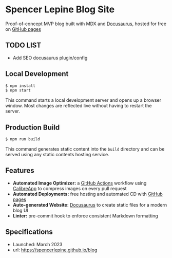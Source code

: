# Spencer Lepine Blog Site

Proof-of-concept MVP blog built with MDX and [Docusaurus](https://docusaurus.io/), hosted for free on [GitHub pages](https://pages.github.com/)

## TODO LIST

- Add SEO docusaurus plugin/config

## Local Development

```sh
$ npm install
$ npm start
```

This command starts a local development server and opens up a browser window. Most changes are reflected live without having to restart the server.

## Production Build

```sh
$ npm run build
```

This command generates static content into the `build` directory and can be served using any static contents hosting service.

## Features

- **Automated Image Optimizer:** a [GitHub Actions](https://github.com/features/actions) workflow using [CalibreApp](https://github.com/calibreapp/image-actions) to compress images on every pull request
- **Automated Deployments:** free hosting and automated CD with [GitHub pages](https://pages.github.com/)
- **Auto-generated Website:** [Docusaurus](https://docusaurus.io/) to create static files for a modern blog UI
- **Linter:** pre-commit hook to enforce consistent Markdown formatting

## Specifications

- Launched: March 2023
- url: https://spencerlepine.github.io/blog
